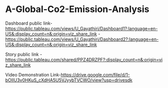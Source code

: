 # A-Global-Co2-Emission-Analysis


Dashboard public link-https://public.tableau.com/views/U_Gayathiri/Dashboard1?:language=en-US&:display_count=n&:origin=viz_share_link
                     -https://public.tableau.com/views/U_Gayathiri/Dashboard2?:language=en-US&:display_count=n&:origin=viz_share_link

Story public link    -https://public.tableau.com/shared/PPZ4DRZPF?:display_count=n&:origin=viz_share_link

Video Demonstration Link-https://drive.google.com/file/d/1-bOIIU3v0HKuS_cXdHA5U5VJyybTVCWO/view?usp=drivesdk
